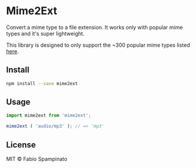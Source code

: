 # Mime2Ext

Convert a mime type to a file extension. It works only with popular mime types and it's super lightweight.

This library is designed to only support the ~300 popular mime types listed [here](https://github.com/fabiospampinato/mime-standard/blob/master/src/index.ts).

## Install

```sh
npm install --save mime2ext
```

## Usage

```ts
import mime2ext from 'mime2ext';

mime2ext ( 'audio/mp3' ); // => 'mp3'
```

## License

MIT © Fabio Spampinato
